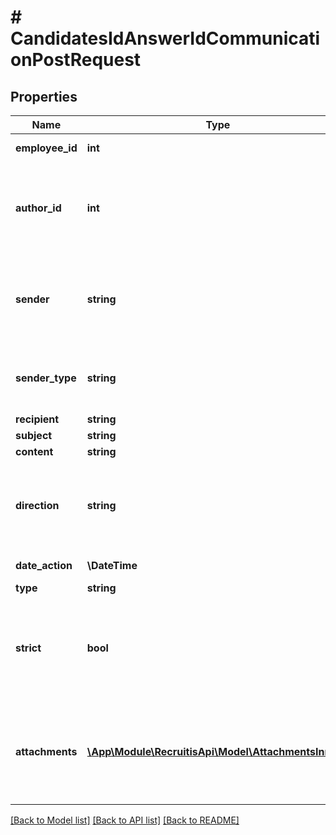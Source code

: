 # # CandidatesIdAnswerIdCommunicationPostRequest

## Properties

Name | Type | Description | Notes
------------ | ------------- | ------------- | -------------
**employee_id** | **int** | ID uživatele, který zprávu posílá. |
**author_id** | **int** | ID uživatele, vyplňte, pokud je autor jiný uživatel, než ten, který zprávu posílá. Pokud nevyplněno, použije se employee_id. | [optional]
**sender** | **string** | Textová podoba odesílatele (jméno, email, telefoní číslo (SMS)), pokud nebude vyplněno, použijí se data vázaná na author_id. | [optional]
**sender_type** | **string** | Říká, od koho pochází daná komunikace. Přípustné hodnoty: candidate, employee, system, other |
**recipient** | **string** | Dtto. sender | [optional]
**subject** | **string** | Předmět zprávy. |
**content** | **string** | Obsah zprávy. |
**direction** | **string** | Jedna z hodnot: in &#x3D; příchozí, out &#x3D; odchozí, váže se ke kandidátovi/odpovědi.     Tj. příchozí ke kandidátovi a odchozí od kandidáta. |
**date_action** | **\DateTime** | Datum vytvoření komunikace. | [optional]
**type** | **string** |  |
**strict** | **bool** | Určuje chování uploadu při chybě, pokud 1, tak se uloží vše, nebo nic. Pokud 0, v meta tagu budou informace o neuložených přílohách. | [optional] [default to true]
**attachments** | [**\App\Module\RecruitisApi\Model\AttachmentsInner[]**](AttachmentsInner.md) | Velikost souboru nesmí přesáhnout 4MB.  #### Všechny typy příloh naleznete v sekci [\&quot;Dodatečný popis API volání - Typy příloh\&quot;](#typy-příloh-attachment-type) | [optional]

[[Back to Model list]](../../README.md#models) [[Back to API list]](../../README.md#endpoints) [[Back to README]](../../README.md)
